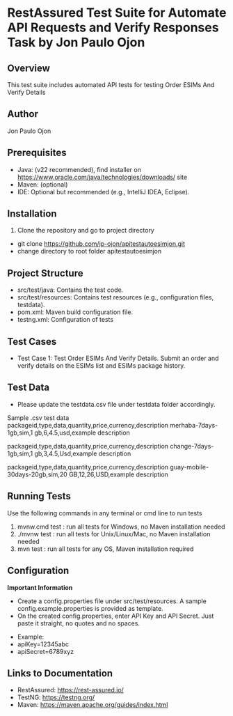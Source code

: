 # RestAssured Test Suite for Automate API Requests and Verify Responses Task by Jon Paulo Ojon
## Overview
This test suite includes automated API tests for testing Order ESIMs And Verify Details

## Author
Jon Paulo Ojon

## Prerequisites
* Java: (v22 recommended), find installer on https://www.oracle.com/java/technologies/downloads/ site
* Maven: (optional)
* IDE: Optional but recommended (e.g., IntelliJ IDEA, Eclipse).

## Installation
1. Clone the repository and go to project directory
- git clone https://github.com/jp-ojon/apitestautoesimjon.git
- change directory to root folder apitestautoesimjon

## Project Structure
- src/test/java: Contains the test code.
- src/test/resources: Contains test resources (e.g., configuration files, testdata).
- pom.xml: Maven build configuration file.
- testng.xml: Configuration of tests

## Test Cases
- Test Case 1: Test Order ESIMs And Verify Details. Submit an order and verify details on the ESIMs list and ESIMs package history.

## Test Data
- Please update the testdata.csv file under testdata folder accordingly. 

Sample .csv test data
packageid,type,data,quantity,price,currency,description
merhaba-7days-1gb,sim,1 gb,6,4.5,usd,example description

packageid,type,data,quantity,price,currency,description
change-7days-1gb,sim,1 gb,3,4.5,Usd,example description

packageid,type,data,quantity,price,currency,description
guay-mobile-30days-20gb,sim,20 GB,12,26,USD,example description

## Running Tests
Use the following commands in any terminal or cmd line to run tests
1. mvnw.cmd test    : run all tests for Windows, no Maven installation needed
2. ./mvnw test      : run all tests for Unix/Linux/Mac, no Maven installation needed
3. mvn test         : run all tests for any OS, Maven installation required

## Configuration
**Important Information**
- Create a config.properties file under src/test/resources. A sample config.example.properties is provided as template.
- On the created config.properties, enter API Key and API Secret. Just paste it straight, no quotes and no spaces.

* Example:
* apiKey=12345abc
* apiSecret=6789xyz

## Links to Documentation
- RestAssured: https://rest-assured.io/
- TestNG: https://testng.org/
- Maven: https://maven.apache.org/guides/index.html